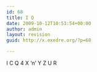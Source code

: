 ```yaml
---
id: 68
title: I Q
date: 2009-10-12T10:53:54+00:00
author: admin
layout: revision
guid: http://x.exedre.org/?p=68

---
```

I C Q
4 X &#8216;n&#8217; Y
Z U R
